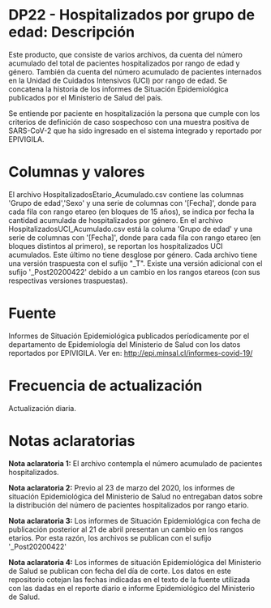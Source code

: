 # DP22 - Hospitalizados por grupo de edad: Descripción
Este producto, que consiste de varios archivos, da cuenta del número acumulado del total de pacientes hospitalizados por rango de edad y género. También da cuenta del número acumulado de pacientes internados en la Unidad de Cuidados Intensivos (UCI) por rango de edad. Se concatena la historia de los informes de Situación Epidemiológica publicados por el Ministerio de Salud del país.

Se entiende por paciente en hospitalización la persona que cumple con los criterios de definición de caso sospechoso con una muestra positiva de SARS-CoV-2 que ha sido ingresado en el sistema integrado y reportado por EPIVIGILA.

# Columnas y valores
El archivo HospitalizadosEtario_Acumulado.csv contiene las columnas 'Grupo de edad','Sexo' y una serie de columnas con '[Fecha]', donde para cada fila con rango etareo (en bloques de 15 años), se indica por fecha la cantidad acumulada de hospitalizados por género. En el archivo HospitalizadosUCI_Acumulado.csv está la columa 'Grupo de edad' y una serie de columnas con '[Fecha]', donde para cada fila con rango etareo (en bloques distintos al primero), se reportan los hospitalizados UCI acumulados. Este último no tiene desglose por género. Cada archivo tiene una versión traspuesta con el sufijo "\_T". Existe una versión adicional con el sufijo '\_Post20200422' debido a un cambio en los rangos etareos (con sus respectivas versiones traspuestas). 

# Fuente
Informes de Situación Epidemiológica publicados períodicamente por el departamento de Epidemiología del Ministerio de Salud con los datos reportados por EPIVIGILA. Ver en: http://epi.minsal.cl/informes-covid-19/
 
# Frecuencia de actualización
Actualización diaria.

# Notas aclaratorias

**Nota aclaratoria 1:** El archivo contempla el número acumulado de pacientes hospitalizados.

**Nota aclaratoria 2:** Previo al 23 de marzo del 2020, los informes de situación Epidemiológica del Ministerio de Salud no entregaban datos sobre la distribución del número de pacientes hospitalizados por rango etario.

**Nota aclaratoria 3:** Los informes de Situación Epidemiológica con fecha de publicación posterior al 21 de abril presentan un cambio en los rangos etarios. Por esta razón, los archivos se publican con el sufijo '\_Post20200422'

**Nota aclaratoria 4:** Los informes de situación Epidemiológica del Ministerio de Salud se publican con fecha del día de corte. Los datos en este repositorio cotejan las fechas indicadas en el texto de la fuente utilizada con las dadas en el reporte diario e informe Epidemiológico del Ministerio de Salud.

